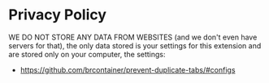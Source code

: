 # Privacy Policy

WE DO NOT STORE ANY DATA FROM WEBSITES (and we don't even have servers for that), the only data stored is your settings for this extension and are stored only on your computer, the settings:

- https://github.com/brcontainer/prevent-duplicate-tabs/#configs

